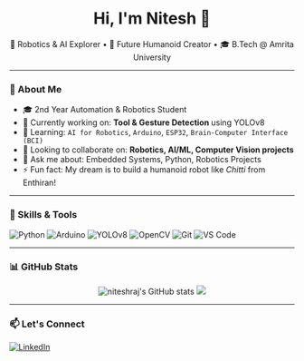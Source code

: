 <h1 align="center">Hi, I'm Nitesh 👋</h1>

<p align="center">
  🚀 Robotics & AI Explorer • 🤖 Future Humanoid Creator • 🎓 B.Tech @ Amrita University
</p>

---

### 🧠 About Me

- 🎓 2nd Year Automation & Robotics Student
- 🔭 Currently working on: **Tool & Gesture Detection** using YOLOv8
- 🌱 Learning: `AI for Robotics`, `Arduino`, `ESP32`, `Brain-Computer Interface (BCI)`
- 👯 Looking to collaborate on: **Robotics, AI/ML, Computer Vision projects**
- 💬 Ask me about: Embedded Systems, Python, Robotics Projects
- ⚡ Fun fact: My dream is to build a humanoid robot like *Chitti* from Enthiran!

---

### 🔧 Skills & Tools

![Python](https://img.shields.io/badge/-Python-black?style=flat&logo=python)
![Arduino](https://img.shields.io/badge/-Arduino-00979D?style=flat&logo=arduino)
![YOLOv8](https://img.shields.io/badge/-YOLOv8-black?style=flat&logo=darkreader)
![OpenCV](https://img.shields.io/badge/-OpenCV-5C3EE8?style=flat&logo=opencv)
![Git](https://img.shields.io/badge/-Git-black?style=flat&logo=git)
![VS Code](https://img.shields.io/badge/-VS%20Code-007ACC?style=flat&logo=visual-studio-code)

---

### 📊 GitHub Stats

<p align="center">
  <img src="https://github-readme-stats.vercel.app/api?username=niteshraj&show_icons=true&theme=react" alt="niteshraj's GitHub stats" />
  <img src="https://github-readme-streak-stats.herokuapp.com/?user=niteshraj&theme=react" />
</p>

---

### 📫 Let's Connect

[![LinkedIn](https://img.shields.io/badge/LinkedIn-blue?style=for-the-badge&logo=linkedin)]([https://www.linkedin.com/in/your-link](https://www.linkedin.com/in/cr-niteshraj/))

